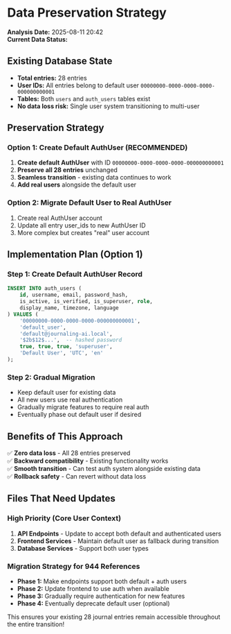 # Data Preservation Strategy

**Analysis Date:** 2025-08-11 20:42  
**Current Data Status:**

## Existing Database State
- **Total entries:** 28 entries  
- **User IDs:** All entries belong to default user `00000000-0000-0000-0000-000000000001`
- **Tables:** Both `users` and `auth_users` tables exist
- **No data loss risk:** Single user system transitioning to multi-user

## Preservation Strategy

### Option 1: Create Default AuthUser (RECOMMENDED)
1. **Create default AuthUser** with ID `00000000-0000-0000-0000-000000000001`
2. **Preserve all 28 entries** unchanged 
3. **Seamless transition** - existing data continues to work
4. **Add real users** alongside the default user

### Option 2: Migrate Default User to Real AuthUser
1. Create real AuthUser account
2. Update all entry user_ids to new AuthUser ID
3. More complex but creates "real" user account

## Implementation Plan (Option 1)

### Step 1: Create Default AuthUser Record
```sql
INSERT INTO auth_users (
    id, username, email, password_hash, 
    is_active, is_verified, is_superuser, role,
    display_name, timezone, language
) VALUES (
    '00000000-0000-0000-0000-000000000001',
    'default_user', 
    'default@journaling-ai.local',
    '$2b$12$...',  -- hashed password
    true, true, true, 'superuser',
    'Default User', 'UTC', 'en'
);
```

### Step 2: Gradual Migration
- Keep default user for existing data
- All new users use real authentication
- Gradually migrate features to require real auth
- Eventually phase out default user if desired

## Benefits of This Approach
✅ **Zero data loss** - All 28 entries preserved  
✅ **Backward compatibility** - Existing functionality works  
✅ **Smooth transition** - Can test auth system alongside existing data  
✅ **Rollback safety** - Can revert without data loss

## Files That Need Updates

### High Priority (Core User Context)
1. **API Endpoints** - Update to accept both default and authenticated users
2. **Frontend Services** - Maintain default user as fallback during transition
3. **Database Services** - Support both user types

### Migration Strategy for 944 References
- **Phase 1:** Make endpoints support both default + auth users
- **Phase 2:** Update frontend to use auth when available
- **Phase 3:** Gradually require authentication for new features
- **Phase 4:** Eventually deprecate default user (optional)

This ensures your existing 28 journal entries remain accessible throughout the entire transition!